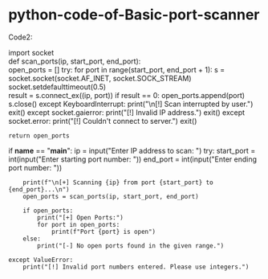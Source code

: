 # python-code-of-Basic-port-scanner

Code2:

import socket                                
def scan_ports(ip, start_port, end_port):   
    open_ports = []
    try:
        for port in range(start_port, end_port + 1):
            s = socket.socket(socket.AF_INET, socket.SOCK_STREAM)
            socket.setdefaulttimeout(0.5)  
            result = s.connect_ex((ip, port))
            if result == 0:
                open_ports.append(port)
            s.close()
    except KeyboardInterrupt:
        print("\n[!] Scan interrupted by user.")
        exit()
    except socket.gaierror:
        print("[!] Invalid IP address.")
        exit()
    except socket.error:
        print("[!] Couldn't connect to server.")
        exit()
    
    return open_ports

if __name__ == "__main__":
    ip = input("Enter IP address to scan: ")
    try:
        start_port = int(input("Enter starting port number: "))
        end_port = int(input("Enter ending port number: "))
        
        print(f"\n[+] Scanning {ip} from port {start_port} to {end_port}...\n")
        open_ports = scan_ports(ip, start_port, end_port)
        
        if open_ports:
            print("[+] Open Ports:")
            for port in open_ports:
                print(f"Port {port} is open")
        else:
            print("[-] No open ports found in the given range.")
    
    except ValueError:
        print("[!] Invalid port numbers entered. Please use integers.")

